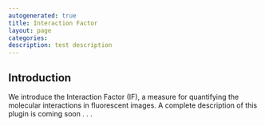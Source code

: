 ```yaml
---
autogenerated: true
title: Interaction Factor
layout: page
categories: 
description: test description
---
```


Introduction
------------

We introduce the Interaction Factor (IF), a measure for quantifying the molecular interactions in fluorescent images. A complete description of this plugin is coming soon . . .
